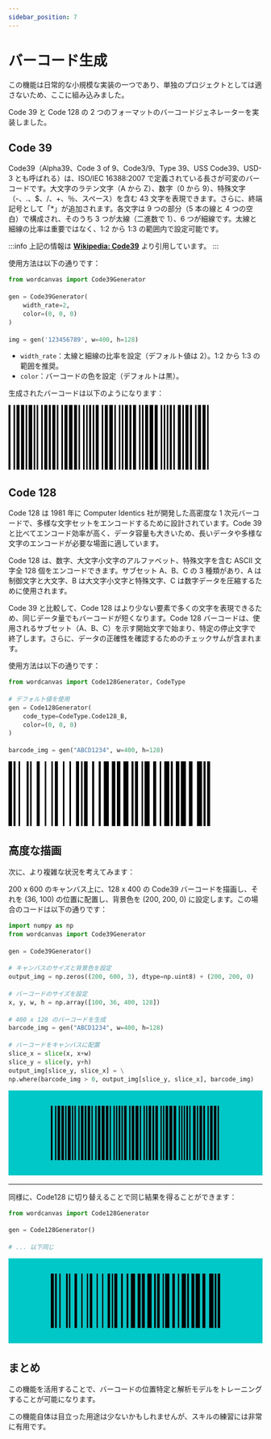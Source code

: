 ```yaml
---
sidebar_position: 7
---
```


# バーコード生成

この機能は日常的な小規模な実装の一つであり、単独のプロジェクトとしては適さないため、ここに組み込みました。

Code 39 と Code 128 の 2 つのフォーマットのバーコードジェネレーターを実装しました。

## Code 39

Code39（Alpha39、Code 3 of 9、Code3/9、Type 39、USS Code39、USD-3 とも呼ばれる）は、ISO/IEC 16388:2007 で定義されている長さが可変のバーコードです。大文字のラテン文字（A から Z）、数字（0 から 9）、特殊文字（-、.、$、/、+、％、スペース）を含む 43 文字を表現できます。さらに、終端記号として「\*」が追加されます。各文字は 9 つの部分（5 本の線と 4 つの空白）で構成され、そのうち 3 つが太線（二進数で 1）、6 つが細線です。太線と細線の比率は重要ではなく、1:2 から 1:3 の範囲内で設定可能です。

:::info
上記の情報は [**Wikipedia: Code39**](https://zh.wikipedia.org/wiki/Code39) より引用しています。
:::

使用方法は以下の通りです：

```python
from wordcanvas import Code39Generator

gen = Code39Generator(
    width_rate=2,
    color=(0, 0, 0)
)

img = gen('123456789', w=400, h=128)
```

- `width_rate`：太線と細線の比率を設定（デフォルト値は 2）。1:2 から 1:3 の範囲を推奨。
- `color`：バーコードの色を設定（デフォルトは黒）。

生成されたバーコードは以下のようになります：

![code39 example](./resources/code39_example.jpg)

## Code 128

Code 128 は 1981 年に Computer Identics 社が開発した高密度な 1 次元バーコードで、多様な文字セットをエンコードするために設計されています。Code 39 と比べてエンコード効率が高く、データ容量も大きいため、長いデータや多様な文字のエンコードが必要な場面に適しています。

Code 128 は、数字、大文字小文字のアルファベット、特殊文字を含む ASCII 文字全 128 個をエンコードできます。サブセット A、B、C の 3 種類があり、A は制御文字と大文字、B は大文字小文字と特殊文字、C は数字データを圧縮するために使用されます。

Code 39 と比較して、Code 128 はより少ない要素で多くの文字を表現できるため、同じデータ量でもバーコードが短くなります。Code 128 バーコードは、使用されるサブセット（A、B、C）を示す開始文字で始まり、特定の停止文字で終了します。さらに、データの正確性を確認するためのチェックサムが含まれます。

使用方法は以下の通りです：

```python
from wordcanvas import Code128Generator, CodeType

# デフォルト値を使用
gen = Code128Generator(
    code_type=CodeType.Code128_B,
    color=(0, 0, 0)
)

barcode_img = gen("ABCD1234", w=400, h=128)
```

![code128 example](./resources/code128_example.jpg)

## 高度な描画

次に、より複雑な状況を考えてみます：

200 x 600 のキャンバス上に、128 x 400 の Code39 バーコードを描画し、それを (36, 100) の位置に配置し、背景色を (200, 200, 0) に設定します。この場合のコードは以下の通りです：

```python
import numpy as np
from wordcanvas import Code39Generator

gen = Code39Generator()

# キャンバスのサイズと背景色を設定
output_img = np.zeros((200, 600, 3), dtype=np.uint8) + (200, 200, 0)

# バーコードのサイズを設定
x, y, w, h = np.array([100, 36, 400, 128])

# 400 x 128 のバーコードを生成
barcode_img = gen("ABCD1234", w=400, h=128)

# バーコードをキャンバスに配置
slice_x = slice(x, x+w)
slice_y = slice(y, y+h)
output_img[slice_y, slice_x] = \
np.where(barcode_img > 0, output_img[slice_y, slice_x], barcode_img)
```

![code39 example 1](./resources/code39_example_1.jpg)

---

同様に、Code128 に切り替えることで同じ結果を得ることができます：

```python
from wordcanvas import Code128Generator

gen = Code128Generator()

# ... 以下同じ

```

![code128 example 1](./resources/code128_example_1.jpg)

## まとめ

この機能を活用することで、バーコードの位置特定と解析モデルをトレーニングすることが可能になります。

この機能自体は目立った用途は少ないかもしれませんが、スキルの練習には非常に有用です。
